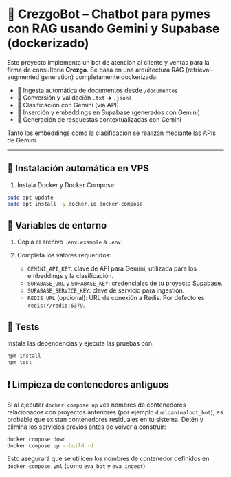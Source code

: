 # 🤖 CrezgoBot – Chatbot para pymes con RAG usando Gemini y Supabase (dockerizado)

Este proyecto implementa un bot de atención al cliente y ventas para la firma de consultoría **Crezgo**. Se basa en una arquitectura RAG (retrieval-augmented generation) completamente dockerizada:

- 📁 Ingesta automática de documentos desde `/documentos`
- 📄 Conversión y validación `.txt` ➜ `.jsonl`
- 🧠 Clasificación con Gemini (vía API)
- 🧩 Inserción y embeddings en Supabase (generados con Gemini)
- 💬 Generación de respuestas contextualizadas con Gemini

Tanto los embeddings como la clasificación se realizan mediante las APIs de Gemini.

---

## 🚀 Instalación automática en VPS

1. Instala Docker y Docker Compose:

```bash
sudo apt update
sudo apt install -y docker.io docker-compose
```

## 📄 Variables de entorno

1. Copia el archivo `.env.example` a `.env`.
2. Completa los valores requeridos:

   - `GEMINI_API_KEY`: clave de API para Gemini, utilizada para los embeddings y la clasificación.
   - `SUPABASE_URL` y `SUPABASE_KEY`: credenciales de tu proyecto Supabase.
   - `SUPABASE_SERVICE_KEY`: clave de servicio para ingestión.
   - `REDIS_URL` (opcional): URL de conexión a Redis. Por defecto es `redis://redis:6379`.

## 🧪 Tests

Instala las dependencias y ejecuta las pruebas con:

```bash
npm install
npm test
```

## ❗ Limpieza de contenedores antiguos

Si al ejecutar `docker compose up` ves nombres de contenedores
relacionados con proyectos anteriores (por ejemplo `dueloanimalbot_bot`),
es probable que existan contenedores residuales en tu sistema.
Detén y elimina los servicios previos antes de volver a construir:

```bash
docker compose down
docker compose up --build -d
```

Esto asegurará que se utilicen los nombres de contenedor definidos en
`docker-compose.yml` (como `eva_bot` y `eva_ingest`).
